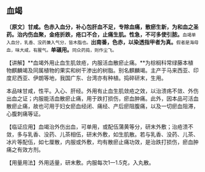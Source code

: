 ## 血竭

**〔原文〕甘咸。色赤入血分，补心包肝血不足，专除血痛，散瘀生新，为和血之圣药。治内伤血聚，金疮折跌，疮口不合，止痛生肌。性急，不可多使引脓。**<small>血竭单入血分，乳香、没药兼入气分，皆木脂也。</small>**出南番，色赤，以染透指甲者为真。**<small>假者是海母血，味大咸，有腥气。</small>**单碾用。**<small>同众药捣，则作尘飞。</small>

【讲解】**血竭外用止血生肌敛疮，内服活血散瘀止痛。**为棕榈科常绿藤本植物麒麟竭及同属植物的果实和树干渗出的树脂。别名麒麟竭。主产于马来西亚、印度尼西亚、伊朗等地，我国广东、台湾亦有种植。捣碎研末，生用。

本品味甘咸，性平。入心、肝经。外用有止血生肌敛疮之效，以治溃疡不敛、外伤出血之证；内服能活血散瘀止痛，用于跌打损伤，瘀血肿痛。此外，因本品可活血散瘀止痛，故也可用于妇女瘀血经闭、痛经、产后瘀阻腹痛，以及一切瘀血阻滞，心腹刺痛等证。

【临证应用】血竭治外伤出血，可单用，或配伍蒲黄等分，研末外敷；治疮溃不敛，多与乳香、没药、儿茶相伍，研末外敷，如生肌散。若与乳香、没药、儿茶、冰片等配伍，如七厘散，内服或外敷，均有散瘀止痛功效，是治跌打损伤，瘀血肿痛之有效方剂。

【用量用法】外用适量，研末敷。内服每次1一1.5克，入丸散。

